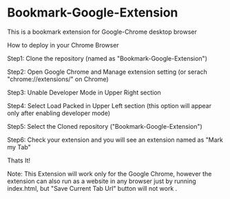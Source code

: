 # Bookmark-Google-Extension
This is a bookmark extension for Google-Chrome desktop browser 

How to deploy in your Chrome Browser

Step1: Clone the repository (named as "Bookmark-Google-Extension")

Step2: Open Google Chrome and Manage extension setting (or serach "chrome://extensions/" on Chrome)

Step3: Unable Developer Mode in Upper Right section

Step4: Select Load Packed in Upper Left section (this option will appear only after enabling developer mode)

Step5: Select the Cloned repository ("Bookmark-Google-Extension")

Step6: Check your extension and you will see an extension named as "Mark my Tab"

Thats It! 

Note: This Extension will work only for the Google Chrome, however the extension can also run as a website in any browser just by running index.html, but "Save Current Tab Url" button will not work . 